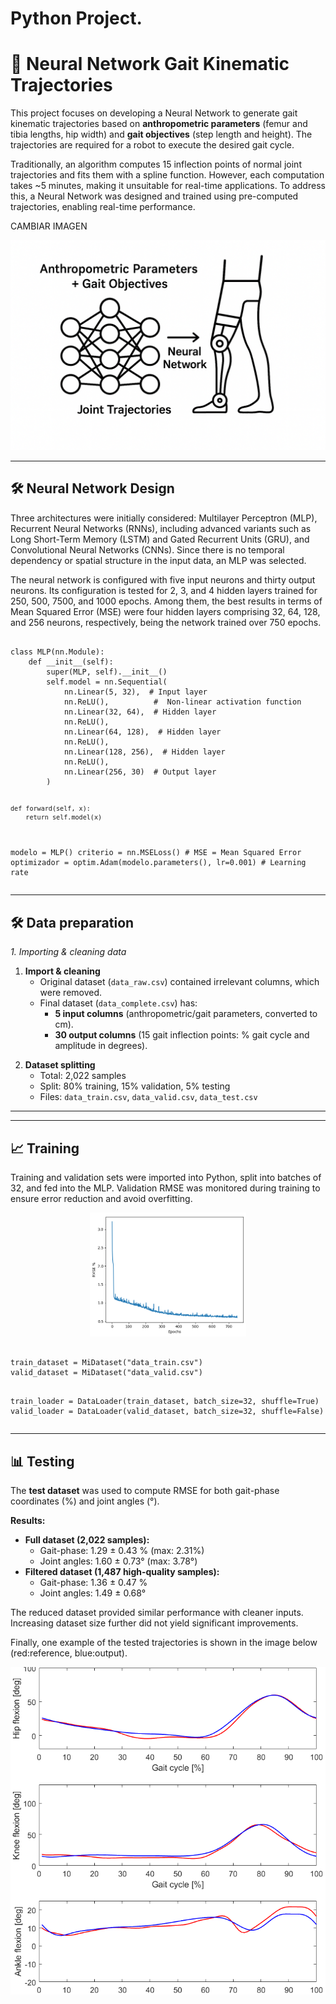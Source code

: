 # Python Project.

<h1>🧠 Neural Network Gait Kinematic Trajectories </h1>
<p>
This project focuses on developing a Neural Network to generate gait kinematic trajectories based on <b>anthropometric parameters</b> (femur and tibia lengths, hip width) and <b>gait objectives</b> (step length and height). The trajectories are required for a robot to execute the desired gait cycle.
</p>
<p>
Traditionally, an algorithm computes 15 inflection points of normal joint trajectories and fits them with a spline function. However, each computation takes ~5 minutes, making it unsuitable for real-time applications. To address this, a Neural Network was designed and trained using pre-computed trajectories, enabling real-time performance.
</p>
    CAMBIAR IMAGEN
    <p align="center">
  <img src="Images/Intro.png" alt="Intro" width="700">
</p>

---
<h2>🛠️ Neural Network Design</h2>
<p>
Three architectures were initially considered: Multilayer Perceptron (MLP), Recurrent Neural Networks (RNNs), including advanced variants such as Long Short-Term Memory (LSTM) and Gated Recurrent Units (GRU), and Convolutional Neural Networks (CNNs). Since there is no temporal dependency or spatial structure in the input data, an MLP was selected.
</p>
<p>
The neural network is configured with five input neurons and thirty output neurons. Its configuration is tested for 2, 3, and 4 hidden layers trained for 250, 500, 7500, and 1000 epochs. Among them, the best results in terms of Mean Squared Error (MSE) were four hidden layers comprising 32, 64, 128, and 256 neurons, respectively, being the network trained over 750 epochs.  
</p>
<pre><code class="language-python">
class MLP(nn.Module):
    def __init__(self):
        super(MLP, self).__init__()
        self.model = nn.Sequential(
            nn.Linear(5, 32),  # Input layer
            nn.ReLU(),          #  Non-linear activation function
            nn.Linear(32, 64),  # Hidden layer
            nn.ReLU(),
            nn.Linear(64, 128),  # Hidden layer
            nn.ReLU(),
            nn.Linear(128, 256),  # Hidden layer
            nn.ReLU(),
            nn.Linear(256, 30)  # Output layer
        )

    def forward(self, x):
        return self.model(x)

modelo = MLP()
criterio = nn.MSELoss()  # MSE = Mean Squared Error
optimizador = optim.Adam(modelo.parameters(), lr=0.001)  # Learning rate
</code></pre>
<hr>

<h2>🛠️ Data preparation</h2>
<i>1. Importing & cleaning data </i> <br>
<ol>
  <li>
    <b>Import & cleaning</b>
    <ul>
      <li>Original dataset (<code>data_raw.csv</code>) contained irrelevant columns, which were removed.</li>
      <li>Final dataset (<code>data_complete.csv</code>) has:
        <ul>
          <li><b>5 input columns</b> (anthropometric/gait parameters, converted to cm).</li>
          <li><b>30 output columns</b> (15 gait inflection points: % gait cycle and amplitude in degrees).</li>
        </ul>
      </li>
    </ul>
  </li>
</ol>

<ol start="2">
  <li>
    <b>Dataset splitting</b>
    <ul>
      <li>Total: 2,022 samples</li>
      <li>Split: 80% training, 15% validation, 5% testing</li>
      <li>Files: <code>data_train.csv</code>, <code>data_valid.csv</code>, <code>data_test.csv</code></li>
    </ul>
  </li>
</ol>

<hr>

---
<h2>📈 Training</h2>

<p>Training and validation sets were imported into Python, split into batches of 32, and fed into the MLP. 
Validation RMSE was monitored during training to ensure error reduction and avoid overfitting.</p>

<p align="center">
<img src="Images/Train_validation.png" alt="SQL Import Window" width="250">
</p>
<pre><code class="language-python">
train_dataset = MiDataset("data_train.csv")
valid_dataset = MiDataset("data_valid.csv")

train_loader = DataLoader(train_dataset, batch_size=32, shuffle=True)
valid_loader = DataLoader(valid_dataset, batch_size=32, shuffle=False)
</code></pre>

<hr>

<h2>📊 Testing</h2>

<p>
The <b>test dataset</b> was used to compute RMSE for both gait-phase coordinates (%) and joint angles (°).
</p>

<p><b>Results:</b></p>

<ul>
  <li><b>Full dataset (2,022 samples):</b>
    <ul>
      <li>Gait-phase: 1.29 ± 0.43 % (max: 2.31%)</li>
      <li>Joint angles: 1.60 ± 0.73° (max: 3.78°)</li>
    </ul>
  </li>
  <li><b>Filtered dataset (1,487 high-quality samples):</b>
    <ul>
      <li>Gait-phase: 1.36 ± 0.47 %</li>
      <li>Joint angles: 1.49 ± 0.68°</li>
    </ul>
  </li>
</ul>

<p>The reduced dataset provided similar performance with cleaner inputs. 
Increasing dataset size further did not yield significant improvements.</p>
<p> Finally, one example of the tested trajectories is shown in the image below (red:reference, blue:output).
</p>
<p align="center">
  <img src="Images/Kinematics.png" alt="Trajectory Example" width="700">
</p> 